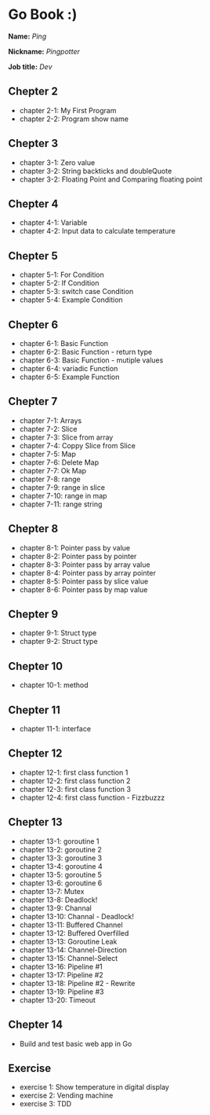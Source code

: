 # Go Book :)

**Name:** *Ping*

**Nickname:** *Pingpotter*

**Job title:** *Dev*

## Chepter 2 ##

* chapter 2-1: My First Program
* chapter 2-2: Program show name

## Chepter 3 ##

* chapter 3-1: Zero value
* chapter 3-2: String backticks and doubleQuote
* chapter 3-2: Floating Point and Comparing floating point

## Chepter 4 ##

* chapter 4-1: Variable
* chapter 4-2: Input data to calculate temperature

## Chepter 5 ##

* chapter 5-1: For Condition
* chapter 5-2: If Condition
* chapter 5-3: switch case Condition
* chapter 5-4: Example Condition

## Chepter 6 ##

* chapter 6-1: Basic Function
* chapter 6-2: Basic Function - return type
* chapter 6-3: Basic Function - mutiple values
* chapter 6-4: variadic Function 
* chapter 6-5: Example Function 

## Chepter 7 ##

* chapter 7-1: Arrays 
* chapter 7-2: Slice 
* chapter 7-3: Slice from array
* chapter 7-4: Coppy Slice from Slice
* chapter 7-5: Map
* chapter 7-6: Delete Map
* chapter 7-7: Ok Map
* chapter 7-8: range
* chapter 7-9: range in slice
* chapter 7-10: range in map
* chapter 7-11: range string

## Chepter 8 ##

* chapter 8-1: Pointer pass by value 
* chapter 8-2: Pointer pass by pointer 
* chapter 8-3: Pointer pass by array value 
* chapter 8-4: Pointer pass by array pointer
* chapter 8-5: Pointer pass by slice value
* chapter 8-6: Pointer pass by map value

## Chepter 9 ##

* chapter 9-1: Struct type
* chapter 9-2: Struct type


## Chepter 10 ##
* chapter 10-1: method

## Chepter 11 ##
* chapter 11-1: interface

## Chepter 12 ##
* chapter 12-1: first class function 1
* chapter 12-2: first class function 2
* chapter 12-3: first class function 3
* chapter 12-4: first class function - Fizzbuzzz 

## Chepter 13 ##
* chapter 13-1: goroutine 1
* chapter 13-2: goroutine 2
* chapter 13-3: goroutine 3
* chapter 13-4: goroutine 4
* chapter 13-5: goroutine 5
* chapter 13-6: goroutine 6
* chapter 13-7: Mutex
* chapter 13-8: Deadlock!
* chapter 13-9: Channal
* chapter 13-10: Channal - Deadlock!
* chapter 13-11: Buffered Channel
* chapter 13-12: Buffered Overfilled
* chapter 13-13: Goroutine Leak
* chapter 13-14: Channel-Direction
* chapter 13-15: Channel-Select
* chapter 13-16: Pipeline #1
* chapter 13-17: Pipeline #2
* chapter 13-18: Pipeline #2 - Rewrite
* chapter 13-19: Pipeline #3
* chapter 13-20: Timeout

## Chepter 14 ##
 * Build and test basic web app in Go
## Exercise ##

* exercise 1: Show temperature in digital display
* exercise 2: Vending machine
* exercise 3: TDD
